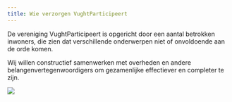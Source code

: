 ```yaml
---
title: Wie verzorgen VughtParticipeert
---
```

De vereniging VughtParticipeert is opgericht door een aantal betrokken inwoners, die zien dat verschillende onderwerpen niet of onvoldoende aan de orde komen.

Wij willen constructief samenwerken met overheden en andere belangenvertegenwoordigers om gezamenlijke effectiever en completer te zijn.

![](/uploads/schermafdruk-2019-09-23-22.52.27.png)
